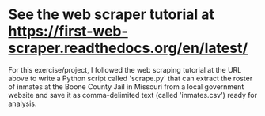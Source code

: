 # See the web scraper tutorial at https://first-web-scraper.readthedocs.org/en/latest/

For this exercise/project, I followed the web scraping tutorial at the URL above to write a Python script called
'scrape.py' that can  extract the roster of inmates at the Boone County Jail in Missouri from a local government 
website and save it as comma-delimited text (called 'inmates.csv') ready for analysis.